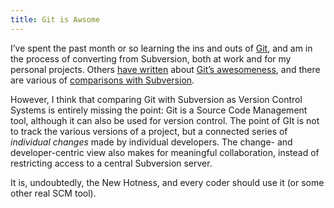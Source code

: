 ```yaml
---
title: Git is Awsome
---
```

I’ve spent the past month or so learning the ins and outs of [Git](http://git.or.cz/), and am in the process of converting from Subversion, both at work and for my personal projects. Others [have written](http://tomayko.com/writings/the-thing-about-git) about [Git’s awesomeness](http://blog.madism.org/index.php/2007/09/09/138-git-awsome-ness-git-rebase-interactive), and there are various of [comparisons with Subversion](http://git.or.cz/gitwiki/GitSvnComparsion).

However, I think that comparing Git with Subversion as Version Control Systems is entirely missing the point: Git is a Source Code Management tool, although it can also be used for version control. The point of GIt is not to track the various versions of a project, but a connected series of *individual changes* made by individual developers. The change- and developer-centric view also makes for meaningful collaboration, instead of restricting access to a central Subversion server.

It is, undoubtedly, the New Hotness, and every coder should use it (or some other real SCM tool).
